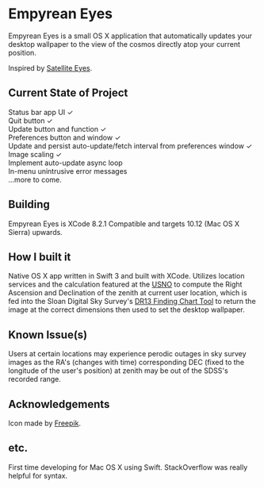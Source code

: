 # Empyrean Eyes

Empyrean Eyes is a small OS X application that automatically updates your desktop wallpaper to the view of the cosmos directly atop your current position.

Inspired by [Satellite Eyes](https://github.com/tomtaylor/satellite-eyes).

## Current State of Project

Status bar app UI ✓  
Quit button ✓  
Update button and function ✓  
Preferences button and window ✓  
Update and persist auto-update/fetch interval from preferences window ✓  
Image scaling ✓  
Implement auto-update async loop  
In-menu unintrusive error messages  
...more to come.  

## Building

Empyrean Eyes is XCode 8.2.1 Compatible and targets 10.12 (Mac OS X Sierra) upwards.

## How I built it

Native OS X app written in Swift 3 and built with XCode. Utilizes location services and the calculation featured at the [USNO](http://aa.usno.navy.mil/faq/docs/GAST.php) to compute the Right Ascension and Declination of the zenith at current user location, which is fed into the Sloan Digital Sky Survey's [DR13 Finding Chart Tool](http://skyserver.sdss.org/dr13/en/tools/chart/chartinfo.aspx) to return the image at the correct dimensions then used to set the desktop wallpaper.

## Known Issue(s)

Users at certain locations may experience perodic outages in sky survey images as the RA's (changes with time) corresponding DEC (fixed to the longitude of the user's position) at zenith may be out of the SDSS's recorded range.

## Acknowledgements

Icon made by [Freepik](http://www.flaticon.com/authors/freepik).

## etc.

First time developing for Mac OS X using Swift. StackOverflow was really helpful for syntax.
